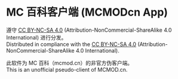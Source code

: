 # MC 百科客户端 (MCMODcn App)
遵守 [CC BY-NC-SA 4.0](https://creativecommons.org/licenses/by-nc-sa/4.0/legalcode.en) (Attribution-NonCommercial-ShareAlike 4.0 International) 进行分发。  
Distributed in compliance with the [CC BY-NC-SA 4.0](https://creativecommons.org/licenses/by-nc-sa/4.0/legalcode.en) (Attribution-NonCommercial-ShareAlike 4.0 International).  

此软件为 MC 百科（mcmod.cn）的非官方伪客户端。  
This is an unofficial pseudo-client of MCMOD.cn.  

